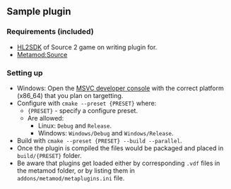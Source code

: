 ## Sample plugin

### Requirements (included)

* [HL2SDK](https://github.com/Wend4r/hl2sdk) of Source 2 game on writing plugin for.
* [Metamod:Source](https://github.com/alliedmodders/metamod-source)

### Setting up

* Windows: Open the [MSVC developer console](https://learn.microsoft.com/en-us/cpp/build/building-on-the-command-line) with the correct platform (x86_64) that you plan on targetting.
* Configure with ``cmake --preset {PRESET}`` where:
  * ``{PRESET}`` - specify a configure preset.
  * Are allowed:
    * Linux: `Debug` and `Release`.
    * Windows: `Windows/Debug` and `Windows/Release`.
* Build with ``cmake --preset {PRESET} --build --parallel``.
* Once the plugin is compiled the files would be packaged and placed in ``build/{PRESET}`` folder.
* Be aware that plugins get loaded either by corresponding ``.vdf`` files in the metamod folder, or by listing them in ``addons/metamod/metaplugins.ini`` file.
